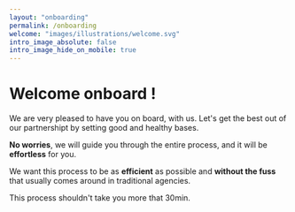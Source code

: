 ```yaml
---
layout: "onboarding"
permalink: /onboarding
welcome: "images/illustrations/welcome.svg"
intro_image_absolute: false 
intro_image_hide_on_mobile: true
---
```


# Welcome onboard !

We are very pleased to have you on board, with us. Let's get the best out of our partnershipt by setting good and healthy bases.

<b>No worries</b>, we will guide you through the entire process, and it will be <b>effortless</b> for you.

We want this process to be as <b>efficient</b> as possible and <b>without the fuss</b> that usually comes around in traditional agencies.

This process shouldn't take you more that 30min. 
